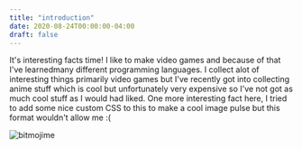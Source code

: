 ```yaml
---
title: "introduction"
date: 2020-08-24T00:00:00-04:00
draft: false
---
```

<!DOCTYPE html>
<html>
<head>
<title>Page Title</title>
</head>
<body>
  
It's interesting facts time! I like to make video games and because of that I've learnedmany different programming languages. I collect alot of interesting things primarily video games but I've recently got into collecting anime stuff which is cool but unfortunately very expensive so I've not got as much cool stuff as I would had liked. One more interesting fact here, I tried to add some nice custom CSS to this to make a cool image pulse but this format wouldn't allow me :(
  
![bitmojime](https://sharp-sammet-7aa19b.netlify.app/IMG_8681.png)


</body>
</html>
